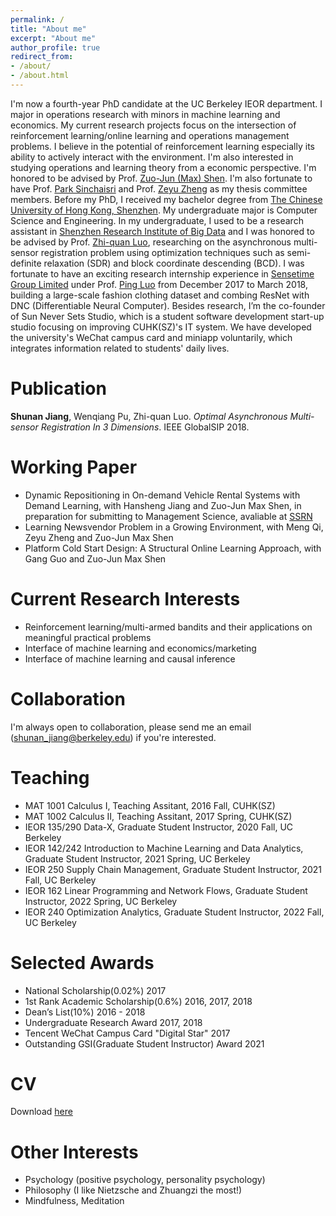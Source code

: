 ```yaml
---
permalink: /
title: "About me"
excerpt: "About me"
author_profile: true
redirect_from:
- /about/
- /about.html
---
```


I'm now a fourth-year PhD candidate at the UC Berkeley IEOR department. I major in operations research with minors in machine learning and economics. My current research projects focus on the intersection of reinforcement learning/online learning and operations management problems. I believe in the potential of reinforcement learning especially its ability to actively interact with the environment. I'm also interested in studying operations and learning theory from a economic perspective. I'm honored to be advised by Prof. [Zuo-Jun (Max) Shen](https://scholar.google.com/citations?user=XGXOxQoAAAAJ&hl=en). I'm also fortunate to have Prof. [Park Sinchaisri](https://parksinchaisri.github.io/) and Prof. [Zeyu Zheng](https://zheng.ieor.berkeley.edu/) as my thesis committee members. Before my PhD, I received my bachelor degree from [The Chinese University of Hong Kong, Shenzhen](http://www.cuhk.edu.cn/en). My undergraduate major is Computer Science and Engineering. In my undergraduate, I used to be a research assistant in [Shenzhen Research Institute of Big Data](http://www.sribd.cn/index.php/en/) and I was honored to be advised by  Prof. [Zhi-quan Luo](https://scholar.google.com/citations?user=dW3gcXoAAAAJ&hl=zh-CN), researching on the asynchronous multi-sensor registration problem using optimization techniques such as semi-definite relaxation (SDR) and block coordinate descending (BCD). I was fortunate to have an exciting research internship experience in [Sensetime Group Limited](https://www.sensetime.com/) under Prof. [Ping Luo](https://scholar.google.com.hk/citations?user=aXdjxb4AAAAJ&hl=zh-CN) from December 2017 to March 2018, building a large-scale fashion clothing dataset and combing ResNet with DNC (Differentiable Neural Computer). Besides research, I’m the co-founder of Sun Never Sets Studio, which is a student software development start-up studio focusing on improving CUHK(SZ)'s IT system. We have developed the university's WeChat campus card and miniapp voluntarily, which integrates information related to students' daily lives.

# Publication
**Shunan Jiang**, Wenqiang Pu, Zhi-quan Luo. *Optimal Asynchronous Multi-sensor Registration In 3 Dimensions*. IEEE GlobalSIP 2018.

# Working Paper
* Dynamic Repositioning in On-demand Vehicle Rental Systems with Demand Learning, with Hansheng Jiang and Zuo-Jun Max Shen, in preparation for submitting to Management Science, avaliable at [SSRN](https://papers.ssrn.com/sol3/papers.cfm?abstract_id=4275368)
* Learning Newsvendor Problem in a Growing Environment, with Meng Qi, Zeyu Zheng and Zuo-Jun Max Shen
* Platform Cold Start Design: A Structural Online Learning Approach, with Gang Guo and Zuo-Jun Max Shen

# Current Research Interests
* Reinforcement learning/multi-armed bandits and their applications on meaningful practical problems
* Interface of machine learning and economics/marketing
* Interface of machine learning and causal inference

# Collaboration
I'm always open to collaboration, please send me an email (shunan_jiang@berkeley.edu) if you're interested.

# Teaching
* MAT 1001 Calculus I, Teaching Assitant, 2016 Fall, CUHK(SZ)
* MAT 1002 Calculus II, Teaching Assitant, 2017 Spring, CUHK(SZ)
* IEOR 135/290 Data-X, Graduate Student Instructor, 2020 Fall, UC Berkeley
* IEOR 142/242 Introduction to Machine Learning and Data Analytics, Graduate Student Instructor, 2021 Spring, UC Berkeley
* IEOR 250 Supply Chain Management, Graduate Student Instructor, 2021 Fall, UC Berkeley
* IEOR 162 Linear Programming and Network Flows, Graduate Student Instructor, 2022 Spring, UC Berkeley
* IEOR 240 Optimization Analytics, Graduate Student Instructor, 2022 Fall, UC Berkeley

# Selected Awards
* National Scholarship(0.02%)   2017
* 1st Rank Academic Scholarship(0.6%)   2016, 2017, 2018
* Dean’s List(10%)   2016 - 2018
* Undergraduate Research Award   2017, 2018
* Tencent WeChat Campus Card "Digital Star"   2017
* Outstanding GSI(Graduate Student Instructor) Award 2021

# CV
Download [here](https://shunanjiang.github.io/files/shunan_cv_nov16.pdf)

# Other Interests
* Psychology (positive psychology, personality psychology)
* Philosophy (I like Nietzsche and Zhuangzi the most!)
* Mindfulness, Meditation
